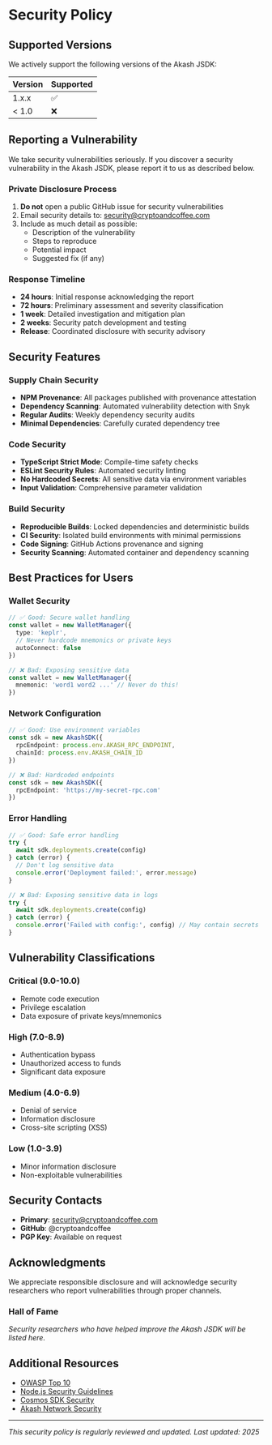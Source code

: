 # Security Policy

## Supported Versions

We actively support the following versions of the Akash JSDK:

| Version | Supported          |
| ------- | ------------------ |
| 1.x.x   | :white_check_mark: |
| < 1.0   | :x:                |

## Reporting a Vulnerability

We take security vulnerabilities seriously. If you discover a security vulnerability in the Akash JSDK, please report it to us as described below.

### Private Disclosure Process

1. **Do not** open a public GitHub issue for security vulnerabilities
2. Email security details to: [security@cryptoandcoffee.com](mailto:security@cryptoandcoffee.com)
3. Include as much detail as possible:
   - Description of the vulnerability
   - Steps to reproduce
   - Potential impact
   - Suggested fix (if any)

### Response Timeline

- **24 hours**: Initial response acknowledging the report
- **72 hours**: Preliminary assessment and severity classification
- **1 week**: Detailed investigation and mitigation plan
- **2 weeks**: Security patch development and testing
- **Release**: Coordinated disclosure with security advisory

## Security Features

### Supply Chain Security

- **NPM Provenance**: All packages published with provenance attestation
- **Dependency Scanning**: Automated vulnerability detection with Snyk
- **Regular Audits**: Weekly dependency security audits
- **Minimal Dependencies**: Carefully curated dependency tree

### Code Security

- **TypeScript Strict Mode**: Compile-time safety checks
- **ESLint Security Rules**: Automated security linting
- **No Hardcoded Secrets**: All sensitive data via environment variables
- **Input Validation**: Comprehensive parameter validation

### Build Security

- **Reproducible Builds**: Locked dependencies and deterministic builds
- **CI Security**: Isolated build environments with minimal permissions
- **Code Signing**: GitHub Actions provenance and signing
- **Security Scanning**: Automated container and dependency scanning

## Best Practices for Users

### Wallet Security

```typescript
// ✅ Good: Secure wallet handling
const wallet = new WalletManager({
  type: 'keplr',
  // Never hardcode mnemonics or private keys
  autoConnect: false
})

// ❌ Bad: Exposing sensitive data
const wallet = new WalletManager({
  mnemonic: 'word1 word2 ...' // Never do this!
})
```

### Network Configuration

```typescript
// ✅ Good: Use environment variables
const sdk = new AkashSDK({
  rpcEndpoint: process.env.AKASH_RPC_ENDPOINT,
  chainId: process.env.AKASH_CHAIN_ID
})

// ❌ Bad: Hardcoded endpoints
const sdk = new AkashSDK({
  rpcEndpoint: 'https://my-secret-rpc.com'
})
```

### Error Handling

```typescript
// ✅ Good: Safe error handling
try {
  await sdk.deployments.create(config)
} catch (error) {
  // Don't log sensitive data
  console.error('Deployment failed:', error.message)
}

// ❌ Bad: Exposing sensitive data in logs
try {
  await sdk.deployments.create(config)
} catch (error) {
  console.error('Failed with config:', config) // May contain secrets
}
```

## Vulnerability Classifications

### Critical (9.0-10.0)
- Remote code execution
- Privilege escalation
- Data exposure of private keys/mnemonics

### High (7.0-8.9)
- Authentication bypass
- Unauthorized access to funds
- Significant data exposure

### Medium (4.0-6.9)
- Denial of service
- Information disclosure
- Cross-site scripting (XSS)

### Low (1.0-3.9)
- Minor information disclosure
- Non-exploitable vulnerabilities

## Security Contacts

- **Primary**: security@cryptoandcoffee.com
- **GitHub**: @cryptoandcoffee
- **PGP Key**: Available on request

## Acknowledgments

We appreciate responsible disclosure and will acknowledge security researchers who report vulnerabilities through proper channels.

### Hall of Fame

*Security researchers who have helped improve the Akash JSDK will be listed here.*

## Additional Resources

- [OWASP Top 10](https://owasp.org/www-project-top-ten/)
- [Node.js Security Guidelines](https://nodejs.org/en/docs/guides/security/)
- [Cosmos SDK Security](https://docs.cosmos.network/main/security)
- [Akash Network Security](https://docs.akash.network/security)

---

*This security policy is regularly reviewed and updated. Last updated: 2025*